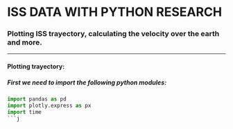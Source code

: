 # ISS DATA WITH PYTHON RESEARCH

### Plotting ISS trayectory, calculating the velocity over the earth and more.

---

#### Plotting trayectory:

##### First we need to import the following python modules:

```py
import pandas as pd
import plotly.express as px
import time
```j




